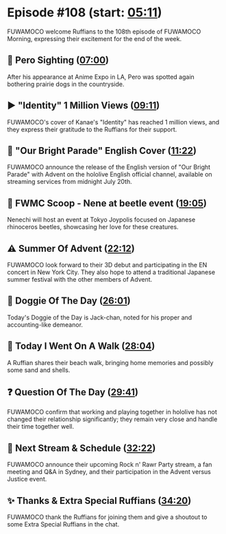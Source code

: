 # Episode #108 (start: [05:11](https://youtu.be/ER_DYdK92W0?t=05m11s))

FUWAMOCO welcome Ruffians to the 108th episode of FUWAMOCO Morning, expressing their excitement for the end of the week.

## 👀 Pero Sighting ([07:00](https://youtu.be/ER_DYdK92W0?t=07m00s))

After his appearance at Anime Expo in LA, Pero was spotted again bothering prairie dogs in the countryside.

## ▶️ "Identity" 1 Million Views ([09:11](https://youtu.be/ER_DYdK92W0?t=09m11s))

FUWAMOCO's cover of Kanae's "Identity" has reached 1 million views, and they express their gratitude to the Ruffians for their support.

## 🎤 "Our Bright Parade" English Cover ([11:22](https://youtu.be/ER_DYdK92W0?t=11m22s))

FUWAMOCO announce the release of the English version of "Our Bright Parade" with Advent on the hololive English official channel, available on streaming services from midnight July 20th.

## 🔎 FWMC Scoop - Nene at beetle event ([19:05](https://youtu.be/ER_DYdK92W0?t=19m05s))

Nenechi will host an event at Tokyo Joypolis focused on Japanese rhinoceros beetles, showcasing her love for these creatures.

## ⚠️ Summer Of Advent ([22:12](https://youtu.be/ER_DYdK92W0?t=22m12s))

FUWAMOCO look forward to their 3D debut and participating in the EN concert in New York City. They also hope to attend a traditional Japanese summer festival with the other members of Advent.

## 🐶 Doggie Of The Day ([26:01](https://youtu.be/ER_DYdK92W0?t=26m01s))

Today's Doggie of the Day is Jack-chan, noted for his proper and accounting-like demeanor.

## 🚶 Today I Went On A Walk ([28:04](https://youtu.be/ER_DYdK92W0?t=28m04s))

A Ruffian shares their beach walk, bringing home memories and possibly some sand and shells.

## ❓ Question Of The Day ([29:41](https://youtu.be/ER_DYdK92W0?t=29m41s))

FUWAMOCO confirm that working and playing together in hololive has not changed their relationship significantly; they remain very close and handle their time together well.

## 📅 Next Stream & Schedule ([32:22](https://youtu.be/ER_DYdK92W0?t=32m22s))

FUWAMOCO announce their upcoming Rock n' Rawr Party stream, a fan meeting and Q&A in Sydney, and their participation in the Advent versus Justice event.

## ✨ Thanks & Extra Special Ruffians ([34:20](https://youtu.be/ER_DYdK92W0?t=34m20s))

FUWAMOCO thank the Ruffians for joining them and give a shoutout to some Extra Special Ruffians in the chat.
